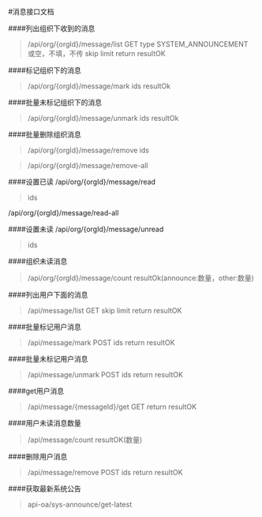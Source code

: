 #消息接口文档

####列出组织下收到的消息
>/api/org/{orgId}/message/list GET
>type SYSTEM_ANNOUNCEMENT 或空，不填，不传
>skip
>limit
>return resultOK

####标记组织下的消息
>/api/org/{orgId}/message/mark
>ids
>resultOk

####批量未标记组织下的消息
>/api/org/{orgId}/message/unmark
>ids
>resultOk

####批量删除组织消息
>/api/org/{orgId}/message/remove
>ids


>/api/org/{orgId}/message/remove-all

####设置已读
/api/org/{orgId}/message/read
>ids

/api/org/{orgId}/message/read-all

####设置未读
/api/org/{orgId}/message/unread
>ids


####组织未读消息
>/api/org/{orgId}/message/count
>resultOk(announce:数量，other:数量)



####列出用户下面的消息
>/api/message/list GET
>skip
>limit
>return resultOK

####批量标记用户消息
>/api/message/mark POST
>ids
>return resultOK

####批量未标记用户消息
>/api/message/unmark POST
>ids
>return resultOK

####get用户消息
>/api/message/{messageId}/get GET
>return resultOK

####用户未读消息数量
>/api/message/count 
>resultOK(数量)

####删除用户消息
>/api/message/remove POST
>ids
>return resultOK

####获取最新系统公告
>api-oa/sys-announce/get-latest
